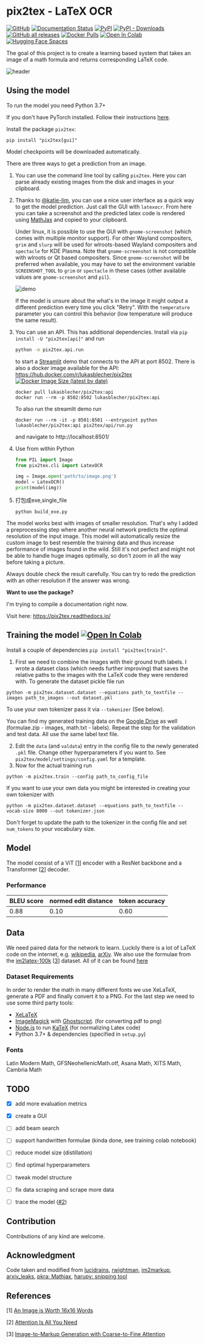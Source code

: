 # pix2tex - LaTeX OCR

[![GitHub](https://img.shields.io/github/license/lukas-blecher/LaTeX-OCR)](https://github.com/lukas-blecher/LaTeX-OCR) [![Documentation Status](https://readthedocs.org/projects/pix2tex/badge/?version=latest)](https://pix2tex.readthedocs.io/en/latest/?badge=latest) [![PyPI](https://img.shields.io/pypi/v/pix2tex?logo=pypi)](https://pypi.org/project/pix2tex) [![PyPI - Downloads](https://img.shields.io/pypi/dm/pix2tex?logo=pypi)](https://pypi.org/project/pix2tex) [![GitHub all releases](https://img.shields.io/github/downloads/lukas-blecher/LaTeX-OCR/total?color=blue&logo=github)](https://github.com/lukas-blecher/LaTeX-OCR/releases) [![Docker Pulls](https://img.shields.io/docker/pulls/lukasblecher/pix2tex?logo=docker)](https://hub.docker.com/r/lukasblecher/pix2tex) [![Open In Colab](https://colab.research.google.com/assets/colab-badge.svg)](https://colab.research.google.com/github/lukas-blecher/LaTeX-OCR/blob/main/notebooks/LaTeX_OCR_test.ipynb) [![Hugging Face Spaces](https://img.shields.io/badge/🤗%20Hugging%20Face-Spaces-blue)](https://huggingface.co/spaces/lukbl/LaTeX-OCR)

The goal of this project is to create a learning based system that takes an image of a math formula and returns corresponding LaTeX code. 

![header](https://user-images.githubusercontent.com/55287601/109183599-69431f00-778e-11eb-9809-d42b9451e018.png)

## Using the model
To run the model you need Python 3.7+

If you don't have PyTorch installed. Follow their instructions [here](https://pytorch.org/get-started/locally/).

Install the package `pix2tex`: 

```
pip install "pix2tex[gui]"
```

Model checkpoints will be downloaded automatically.

There are three ways to get a prediction from an image. 
1. You can use the command line tool by calling `pix2tex`. Here you can parse already existing images from the disk and images in your clipboard.

2. Thanks to [@katie-lim](https://github.com/katie-lim), you can use a nice user interface as a quick way to get the model prediction. Just call the GUI with `latexocr`. From here you can take a screenshot and the predicted latex code is rendered using [MathJax](https://www.mathjax.org/) and copied to your clipboard.

    Under linux, it is possible to use the GUI with `gnome-screenshot` (which comes with multiple monitor support). For other Wayland compositers, `grim` and `slurp` will be used for wlroots-based Wayland compositers and `spectacle` for KDE Plasma. Note that `gnome-screenshot` is not compatible with wlroots or Qt based compositers. Since `gnome-screenshot` will be preferred when available, you may have to set the environment variable `SCREENSHOT_TOOL` to `grim` or `spectacle` in these cases (other available values are `gnome-screenshot` and `pil`).

    ![demo](https://user-images.githubusercontent.com/55287601/117812740-77b7b780-b262-11eb-81f6-fc19766ae2ae.gif)

    If the model is unsure about the what's in the image it might output a different prediction every time you click "Retry". With the `temperature` parameter you can control this behavior (low temperature will produce the same result).

3. You can use an API. This has additional dependencies. Install via `pip install -U "pix2tex[api]"` and run
    ```bash
    python -m pix2tex.api.run
    ```
    to start a [Streamlit](https://streamlit.io/) demo that connects to the API at port 8502. There is also a docker image  available for the API: https://hub.docker.com/r/lukasblecher/pix2tex [![Docker Image Size (latest by date)](https://img.shields.io/docker/image-size/lukasblecher/pix2tex?logo=docker)](https://hub.docker.com/r/lukasblecher/pix2tex)

    ```
    docker pull lukasblecher/pix2tex:api
    docker run --rm -p 8502:8502 lukasblecher/pix2tex:api
    ```
    To also run the streamlit demo run
    ```
    docker run --rm -it -p 8501:8501 --entrypoint python lukasblecher/pix2tex:api pix2tex/api/run.py
    ```
    and navigate to http://localhost:8501/

4. Use from within Python
    ```python
    from PIL import Image
    from pix2tex.cli import LatexOCR
    
    img = Image.open('path/to/image.png')
    model = LatexOCR()
    print(model(img))
    ```

5. 打包成exe,single_file

    ```
    python build_exe.py
    ```

The model works best with images of smaller resolution. That's why I added a preprocessing step where another neural network predicts the optimal resolution of the input image. This model will automatically resize the custom image to best resemble the training data and thus increase performance of images found in the wild. Still it's not perfect and might not be able to handle huge images optimally, so don't zoom in all the way before taking a picture. 

Always double check the result carefully. You can try to redo the prediction with an other resolution if the answer was wrong.

**Want to use the package?**

I'm trying to compile a documentation right now. 

Visit here: https://pix2tex.readthedocs.io/ 


## Training the model [![Open In Colab](https://colab.research.google.com/assets/colab-badge.svg)](https://colab.research.google.com/github/lukas-blecher/LaTeX-OCR/blob/main/notebooks/LaTeX_OCR_training.ipynb)

Install a couple of dependencies `pip install "pix2tex[train]"`.
1. First we need to combine the images with their ground truth labels. I wrote a dataset class (which needs further improving) that saves the relative paths to the images with the LaTeX code they were rendered with. To generate the dataset pickle file run 

```
python -m pix2tex.dataset.dataset --equations path_to_textfile --images path_to_images --out dataset.pkl
```
To use your own tokenizer pass it via `--tokenizer` (See below).

You can find my generated training data on the [Google Drive](https://drive.google.com/drive/folders/13CA4vAmOmD_I_dSbvLp-Lf0s6KiaNfuO) as well (formulae.zip - images, math.txt - labels). Repeat the step for the validation and test data. All use the same label text file.

2. Edit the `data` (and `valdata`) entry in the config file to the newly generated `.pkl` file. Change other hyperparameters if you want to. See `pix2tex/model/settings/config.yaml` for a template.
3. Now for the actual training run 
```
python -m pix2tex.train --config path_to_config_file
```

If you want to use your own data you might be interested in creating your own tokenizer with
```
python -m pix2tex.dataset.dataset --equations path_to_textfile --vocab-size 8000 --out tokenizer.json
```
Don't forget to update the path to the tokenizer in the config file and set `num_tokens` to your vocabulary size.

## Model
The model consist of a ViT [[1](#References)] encoder with a ResNet backbone and a Transformer [[2](#References)] decoder.

### Performance
| BLEU score | normed edit distance | token accuracy |
| ---------- | -------------------- | -------------- |
| 0.88       | 0.10                 | 0.60           |

## Data
We need paired data for the network to learn. Luckily there is a lot of LaTeX code on the internet, e.g. [wikipedia](https://www.wikipedia.org), [arXiv](https://www.arxiv.org). We also use the formulae from the [im2latex-100k](https://zenodo.org/record/56198#.V2px0jXT6eA) [[3](#References)] dataset.
All of it can be found [here](https://drive.google.com/drive/folders/13CA4vAmOmD_I_dSbvLp-Lf0s6KiaNfuO)

### Dataset Requirements
In order to render the math in many different fonts we use  XeLaTeX, generate a PDF and finally convert it to a PNG. For the last step we need to use some third party tools: 
* [XeLaTeX](https://www.ctan.org/pkg/xetex)
* [ImageMagick](https://imagemagick.org/) with [Ghostscript](https://www.ghostscript.com/index.html). (for converting pdf to png)
* [Node.js](https://nodejs.org/) to run [KaTeX](https://github.com/KaTeX/KaTeX) (for normalizing Latex code)
* Python 3.7+ & dependencies (specified in `setup.py`)

### Fonts
Latin Modern Math, GFSNeohellenicMath.otf, Asana Math, XITS Math, Cambria Math


## TODO
- [x] add more evaluation metrics
- [x] create a GUI
- [ ] add beam search
- [ ] support handwritten formulae (kinda done, see training colab notebook)
- [ ] reduce model size (distillation)
- [ ] find optimal hyperparameters
- [ ] tweak model structure
- [ ] fix data scraping and scrape more data
- [ ] trace the model ([#2](https://github.com/lukas-blecher/LaTeX-OCR/issues/2))


## Contribution
Contributions of any kind are welcome.

## Acknowledgment
Code taken and modified from [lucidrains](https://github.com/lucidrains), [rwightman](https://github.com/rwightman/pytorch-image-models), [im2markup](https://github.com/harvardnlp/im2markup), [arxiv_leaks](https://github.com/soskek/arxiv_leaks), [pkra: Mathjax](https://github.com/pkra/MathJax-single-file), [harupy: snipping tool](https://github.com/harupy/snipping-tool)

## References
[1] [An Image is Worth 16x16 Words](https://arxiv.org/abs/2010.11929)

[2] [Attention Is All You Need](https://arxiv.org/abs/1706.03762)

[3] [Image-to-Markup Generation with Coarse-to-Fine Attention](https://arxiv.org/abs/1609.04938v2)
